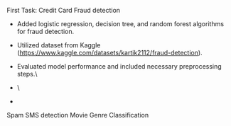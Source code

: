 First Task: Credit Card Fraud detection
- Added logistic regression, decision tree, and random forest algorithms for fraud detection.
- Utilized dataset from Kaggle (https://www.kaggle.com/datasets/kartik2112/fraud-detection).
- Evaluated model performance and included necessary preprocessing steps.\\
- \\

- 
Spam SMS detection
Movie Genre Classification
